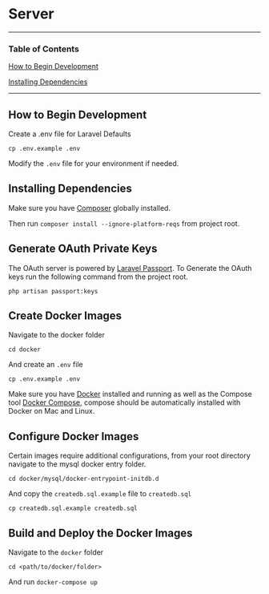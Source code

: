 # Server

-----------
### Table of Contents

[How to Begin Development](#how-to-begin-development)

[Installing Dependencies](#installing-dependencies)

-----------
## How to Begin Development

Create a .env file for Laravel Defaults

`cp .env.example .env`

Modify the `.env` file for your environment if needed.

## Installing Dependencies

Make sure you have [Composer](https://getcomposer.org/) globally installed.

Then run `composer install --ignore-platform-reqs` from project root.

## Generate OAuth Private Keys

The OAuth server is powered by [Laravel Passport](https://laravel.com/docs/5.6/passport). 
To Generate the OAuth keys run the following command from the project root.

`php artisan passport:keys`


## Create Docker Images

Navigate to the docker folder

`cd docker`

And create an `.env` file

`cp .env.example .env`

Make sure you have [Docker](https://getcomposer.org/) installed and running as well as the
Compose tool [Docker Compose](https://docs.docker.com/compose/), compose should be automatically
installed with Docker on Mac and Linux.

## Configure Docker Images

Certain images require additional configurations, from your root directory navigate to the mysql docker entry folder.

`cd docker/mysql/docker-entrypoint-initdb.d`

And copy the `createdb.sql.example` file to `createdb.sql`

`cp createdb.sql.example createdb.sql`

## Build and Deploy the Docker Images

Navigate to the `docker` folder

`cd <path/to/docker/folder>`

And run `docker-compose up`